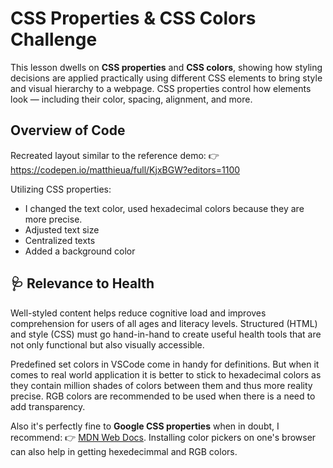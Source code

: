 # CSS Properties & CSS Colors Challenge

This lesson dwells on **CSS properties** and **CSS colors**, showing how styling decisions are applied practically using different CSS elements to bring style and visual hierarchy to a webpage. CSS properties control how elements look — including their color, spacing, alignment, and more.

## Overview of Code

Recreated layout similar to the reference demo: 👉 https://codepen.io/matthieua/full/KjxBGW?editors=1100

Utilizing CSS properties:

- I changed the text color, used hexadecimal colors because they are more precise.
- Adjusted text size
- Centralized texts
- Added a background color

## 🩺 Relevance to Health

Well-styled content helps reduce cognitive load and improves comprehension for users of all ages and literacy levels. Structured (HTML) and style (CSS) must go hand-in-hand to create useful health tools that are not only functional but also visually accessible.

Predefined set colors in VSCode come in handy for definitions. But when it comes to real world application it is better to stick to hexadecimal colors as they contain million shades of colors between them and thus more reality precise. RGB colors are recommended to be used when there is a need to add transparency.

Also it's perfectly fine to **Google CSS properties** when in doubt, I recommend:
👉 [MDN Web Docs](https://developer.mozilla.org/en-US/). Installing color pickers on one's browser can also help in getting hexedecimmal and RGB colors.
